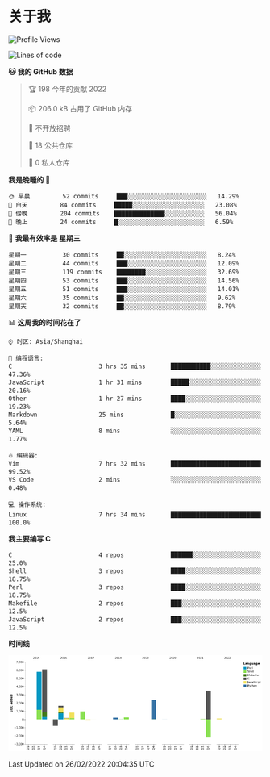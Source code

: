 # 关于我

<!--START_SECTION:waka-->
![Profile Views](http://img.shields.io/badge/%E4%B8%AA%E4%BA%BA%E5%B0%81%E9%9D%A2%E8%A7%82%E7%9C%8B%E6%AC%A1%E6%95%B0-15-blue)

![Lines of code](https://img.shields.io/badge/%E4%BB%8E%E3%80%8C%E4%BD%A0%E5%A5%BD%E4%B8%96%E7%95%8C%E3%80%8D%E6%88%91%E5%B7%B2%E7%BB%8F%E5%86%99%E4%BA%86-19%20Thousand%20%E8%A1%8C%E4%BB%A3%E7%A0%81-blue)

**🐱 我的 GitHub 数据** 

> 🏆 198 今年的贡献 2022
 > 
> 📦 206.0 kB 占用了 GitHub 内存 
 > 
> 🚫 不开放招聘
 > 
> 📜 18 公共仓库 
 > 
> 🔑 0 私人仓库  
 > 
**我是晚睡的 🦉** 

```text
🌞 早晨         52 commits     ███░░░░░░░░░░░░░░░░░░░░░░   14.29% 
🌆 白天         84 commits     █████░░░░░░░░░░░░░░░░░░░░   23.08% 
🌃 傍晚         204 commits    ██████████████░░░░░░░░░░░   56.04% 
🌙 晚上         24 commits     █░░░░░░░░░░░░░░░░░░░░░░░░   6.59%

```
📅 **我最有效率是 星期三** 

```text
星期一          30 commits     ██░░░░░░░░░░░░░░░░░░░░░░░   8.24% 
星期二          44 commits     ███░░░░░░░░░░░░░░░░░░░░░░   12.09% 
星期三          119 commits    ████████░░░░░░░░░░░░░░░░░   32.69% 
星期四          53 commits     ███░░░░░░░░░░░░░░░░░░░░░░   14.56% 
星期五          51 commits     ███░░░░░░░░░░░░░░░░░░░░░░   14.01% 
星期六          35 commits     ██░░░░░░░░░░░░░░░░░░░░░░░   9.62% 
星期天          32 commits     ██░░░░░░░░░░░░░░░░░░░░░░░   8.79%

```


📊 **这周我的时间花在了** 

```text
⌚︎ 时区: Asia/Shanghai

💬 编程语言: 
C                        3 hrs 35 mins       ███████████░░░░░░░░░░░░░░   47.36% 
JavaScript               1 hr 31 mins        █████░░░░░░░░░░░░░░░░░░░░   20.16% 
Other                    1 hr 27 mins        ████░░░░░░░░░░░░░░░░░░░░░   19.23% 
Markdown                 25 mins             █░░░░░░░░░░░░░░░░░░░░░░░░   5.64% 
YAML                     8 mins              ░░░░░░░░░░░░░░░░░░░░░░░░░   1.77%

🔥 编辑器: 
Vim                      7 hrs 32 mins       █████████████████████████   99.52% 
VS Code                  2 mins              ░░░░░░░░░░░░░░░░░░░░░░░░░   0.48%

💻 操作系统: 
Linux                    7 hrs 34 mins       █████████████████████████   100.0%

```

**我主要编写 C** 

```text
C                        4 repos             ██████░░░░░░░░░░░░░░░░░░░   25.0% 
Shell                    3 repos             ████░░░░░░░░░░░░░░░░░░░░░   18.75% 
Perl                     3 repos             ████░░░░░░░░░░░░░░░░░░░░░   18.75% 
Makefile                 2 repos             ███░░░░░░░░░░░░░░░░░░░░░░   12.5% 
JavaScript               2 repos             ███░░░░░░░░░░░░░░░░░░░░░░   12.5%

```


**时间线**

![Chart not found](https://raw.githubusercontent.com/Arondight/Arondight/master/charts/bar_graph.png) 


 Last Updated on 26/02/2022 20:04:35 UTC
<!--END_SECTION:waka-->
